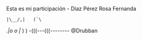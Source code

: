 Esta es mi participación - Díaz Pérez Rosa Fernanda

    |\__/,|   (`\
  _.|o o  |_   ) )
-(((---(((--------
@Drubban
